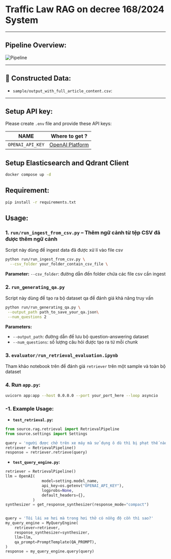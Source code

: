 # Traffic Law RAG on decree 168/2024 System

---

## Pipeline Overview:
![Pipeline](/workspace/competitions/Sly/Duy_NCKH_2025/asset/DACS2/DACS2-overview-pipeline.drawio.png)

---

## 📁 Constructed Data:

- `sample/output_with_full_article_content.csv`: 

---

## Setup API key: 
Please create `.env` file and provide these API keys:

|         NAME          |                     Where to get ?                      |
| :-------------------: | :-----------------------------------------------------: |
|   `OPENAI_API_KEY`    | [OpenAI Platform](https://platform.openai.com/api-keys) |

## Setup Elasticsearch and Qdrant Client
```bash
docker compose up -d
```

## Requirement:
```bash
pip install -r requirements.txt
```

## Usage: 

### 1. `run/run_ingest_from_csv.py` – Thêm ngữ cảnh từ tệp CSV đã được thêm ngữ cảnh

Script này dùng để ingest data đã được xử lí vào file csv

```bash
python run/run_ingest_from_csv.py \
  --csv_folder your_folder_contain_csv_file \
```
**Parameter:**
`--csv_folder`: đường dẫn đến folder chứa các file csv cần ingest

### 2. `run_generating_qa.py` 
Script này dùng để tạo ra bộ dataset qa để đánh giá khả năng truy vấn

```bash
python run/run_generating_qa.py \
 --output_path path_to_save_your_qa.json\
 --num_questions 2
```
**Parameters:**
- `--output_path`: đường dẫn để lưu bộ question-answering dataset 
- `--num_questions`: số lượng câu hỏi được tạo ra từ mỗi chunk

### 3. `evaluator/run_retrieval_evaluation.ipynb`
Tham khảo notebook trên để đánh giá `retriever` trên một sample và toàn bộ dataset

### 4. **Run `app.py`:**
```bash
uvicorn app:app --host 0.0.0.0 --port your_port_here --loop asyncio
```

### -1. Example Usage:

- **`test_retrieval.py`:** 
```python
from source.rag.retrieval import RetrievalPipeline
from source.settings import Settings

query = 'người được chở trên xe máy mà sử dụng ô dù thì bị phạt thế nào?'
retriever = RetrievalPipeline()
response = retriever.retrieve(query)
```

- **`test_query_engine.py`:**
```python 
retriever = RetrievalPipeline()
llm = OpenAI(
                model=setting.model_name,
                api_key=os.getenv("OPENAI_API_KEY"),
                logprobs=None,
                default_headers={},
            )
synthesizer = get_response_synthesizer(response_mode="compact")


query = 'Tôi lái xe hơi mà trong hơi thở có nồng độ cồn thì sao?'
my_query_engine = MyQueryEngine(
    retriever=retriever,
    response_synthesizer=synthesizer,
    llm=llm,
    qa_prompt=PromptTemplate(QA_PROMPT),
)
response = my_query_engine.query(query)
```
